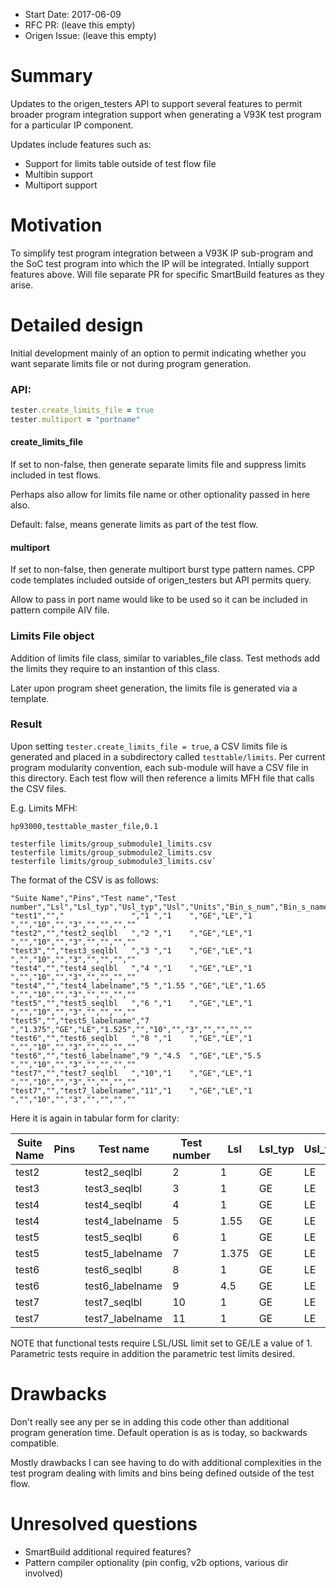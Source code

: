 - Start Date: 2017-06-09
- RFC PR: (leave this empty)
- Origen Issue: (leave this empty)

# Summary

Updates to the origen_testers API to support several features to permit broader program 
integration support when generating a V93K test program for a particular IP component.

Updates include features such as:

- Support for limits table outside of test flow file
- Multibin support
- Multiport support

# Motivation

To simplify test program integration between a V93K IP sub-program and the SoC test program
into which the IP will be integrated.  Intially support features above. Will file separate PR 
for specific SmartBuild features as they arise.

# Detailed design

Initial development mainly of an option to permit indicating whether you want separate limits file or 
not during program generation.   

### API:

~~~ruby
tester.create_limits_file = true
tester.multiport = "portname"
~~~

#### create_limits_file 

If set to non-false, then generate separate limits file and suppress limits included in test flows.

Perhaps also allow for limits file name or other optionality passed in here
also.  

Default: false, means generate limits as part of the test flow.

#### multiport

If set to non-false, then generate multiport burst type pattern names.  CPP code templates included
outside of origen_testers but API permits query.

Allow to pass in port name would like to be used so it can be included in pattern compile AIV file.

### Limits File object

Addition of limits file class, similar to variables_file class.   Test methods add the limits they
require to an instantion of this class.

Later upon program sheet generation, the limits file is generated via a template.

### Result

Upon setting `tester.create_limits_file = true`, a CSV limits file is generated and placed in a subdirectory called `testtable/limits`. Per current program modularity convention, each sub-module will have a CSV file in this directory.  Each test flow will then reference a limits MFH file that calls the CSV files.

E.g. Limits MFH:

~~~
hp93000,testtable_master_file,0.1

testerfile limits/group_submodule1_limits.csv
testerfile limits/group_submodule2_limits.csv
testerfile limits/group_submodule3_limits.csv`
~~~

The format of the CSV is as follows:
~~~
"Suite Name","Pins","Test name","Test number","Lsl","Lsl_typ","Usl_typ","Usl","Units","Bin_s_num","Bin_s_name","Bin_h_num","Bin_h_name","Bin_type","Bin_reprobe","Bin_overon","Test_remarks"
"test1","","               ","1 ","1    ","GE","LE","1    ","","10","","3","","","",""
"test2","","test2_seqlbl   ","2 ","1    ","GE","LE","1    ","","10","","3","","","",""
"test3","","test3_seqlbl   ","3 ","1    ","GE","LE","1    ","","10","","3","","","",""
"test4","","test4_seqlbl   ","4 ","1    ","GE","LE","1    ","","10","","3","","","",""
"test4","","test4_labelname","5 ","1.55 ","GE","LE","1.65 ","","10","","3","","","",""
"test5","","test5_seqlbl   ","6 ","1    ","GE","LE","1    ","","10","","3","","","",""
"test5","","test5_labelname","7 ","1.375","GE","LE","1.525","","10","","3","","","",""
"test6","","test6_seqlbl   ","8 ","1    ","GE","LE","1    ","","10","","3","","","",""
"test6","","test6_labelname","9 ","4.5  ","GE","LE","5.5  ","","10","","3","","","",""
"test7","","test7_seqlbl   ","10","1    ","GE","LE","1    ","","10","","3","","","",""
"test7","","test7_labelname","11","1    ","GE","LE","1    ","","10","","3","","","",""
~~~

Here it is again in tabular form for clarity:

|Suite Name|Pins|Test name|Test number|Lsl|Lsl_typ|Usl_typ|Usl|Units|Bin_s_num|Bin_s_name|Bin_h_num|Bint_type|Bin_reprobe|Bin_overon|Test_remarks|
|--|--|--|--|--|--|--|--|--|--|--|--|--|--|--|--|
|test2||test2_seqlbl   |2 |1    |GE|LE|1    ||10||3|
|test3||test3_seqlbl   |3 |1    |GE|LE|1    ||10||3|
|test4||test4_seqlbl   |4 |1    |GE|LE|1    ||10||3|
|test4||test4_labelname|5 |1.55 |GE|LE|1.65 ||10||3|
|test5||test5_seqlbl   |6 |1    |GE|LE|1    ||10||3|
|test5||test5_labelname|7 |1.375|GE|LE|1.525||10||3|
|test6||test6_seqlbl   |8 |1    |GE|LE|1    ||10||3|
|test6||test6_labelname|9 |4.5  |GE|LE|5.5  ||10||3|
|test7||test7_seqlbl   |10|1    |GE|LE|1    ||10||3|
|test7||test7_labelname|11|1    |GE|LE|1    ||10||3|






NOTE that functional tests require LSL/USL limit set to GE/LE a value of 1.   Parametric tests require in addition the parametric test limits desired.

# Drawbacks

Don't really see any per se in adding this code other than additional program generation time.  Default
operation is as is today, so backwards compatible.

Mostly drawbacks I can see having to do with additional complexities in the test program dealing
with limits and bins being defined outside of the test flow.

# Unresolved questions

- SmartBuild additional required features?
- Pattern compiler optionality (pin config, v2b options, various dir involved)
